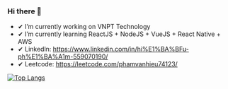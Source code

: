 ### Hi there 👋
- ✔ I’m currently working on VNPT Technology
- ✔ I’m currently learning ReactJS + NodeJS + VueJS + React Native + AWS
- ✔ Linkedln: https://www.linkedin.com/in/hi%E1%BA%BFu-ph%E1%BA%A1m-559070190/
- ✔ Leetcode: https://leetcode.com/phamvanhieu74123/

[![Top Langs](https://github-readme-stats.vercel.app/api/top-langs/?username=phamvanhieu3012&layout=compact&theme=radical)](https://github.com/anuraghazra/github-readme-stats)

<!--
**phamvanhieu3012/phamvanhieu3012** is a ✨ _special_ ✨ repository because its `README.md` (this file) appears on your GitHub profile.

Here are some ideas to get you started:

- 🔭 I’m currently working on Rikkeisoft
- 🌱 I’m currently learning ReactJS + NodeJS
- 👯 I’m looking to collaborate on ...
- 🤔 I’m looking for help with ...
- 💬 Ask me about ...
- 📫 How to reach me: ...
- 😄 Pronouns: ...
- ⚡ Fun fact: ...

[![My GitHub Language Stats](https://github-readme-stats.vercel.app/api/top-langs/?username=phamvanhieu3012&langs_count=5&theme=tokyonight)]()
[![My GitHub Stats](https://github-readme-stats.vercel.app/api/?username=phamvanhieu3012&count_private=true&theme=tokyonight&showicons=true)]()
-->
